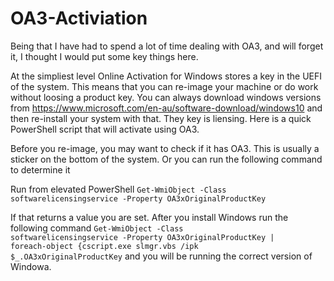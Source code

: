 # OA3-Activiation
Being that I have had to spend a lot of time dealing with OA3, and will forget it, I thought I would put some key things here.

At the simpliest level Online Activation for Windows stores a key in the UEFI of the system. This means that you can re-image your machine or do work without loosing a product key.  You can always download windows versions from https://www.microsoft.com/en-au/software-download/windows10 and then re-install your system with that.  They key is liensing.  Here is a quick PowerShell script that will activate using OA3.  

Before you re-image, you may want to check if it has OA3.  This is usually a sticker on the bottom of the system. Or you can run the following command to determine it

Run from elevated PowerShell
<code>Get-WmiObject -Class softwarelicensingservice -Property OA3xOriginalProductKey</code>

If that returns a value you are set. After you install Windows run the following command
<code>Get-WmiObject -Class softwarelicensingservice -Property OA3xOriginalProductKey | foreach-object {cscript.exe slmgr.vbs /ipk $_.OA3xOriginalProductKey</code> and you will be running the correct version of Windowa. 
